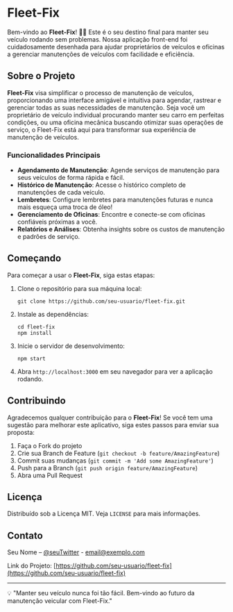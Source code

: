 # Fleet-Fix

Bem-vindo ao **Fleet-Fix**! 🚗💡 Este é o seu destino final para manter seu veículo rodando sem problemas. Nossa aplicação front-end foi cuidadosamente desenhada para ajudar proprietários de veículos e oficinas a gerenciar manutenções de veículos com facilidade e eficiência.

## Sobre o Projeto

**Fleet-Fix** visa simplificar o processo de manutenção de veículos, proporcionando uma interface amigável e intuitiva para agendar, rastrear e gerenciar todas as suas necessidades de manutenção. Seja você um proprietário de veículo individual procurando manter seu carro em perfeitas condições, ou uma oficina mecânica buscando otimizar suas operações de serviço, o Fleet-Fix está aqui para transformar sua experiência de manutenção de veículos.

### Funcionalidades Principais

- **Agendamento de Manutenção**: Agende serviços de manutenção para seus veículos de forma rápida e fácil.
- **Histórico de Manutenção**: Acesse o histórico completo de manutenções de cada veículo.
- **Lembretes**: Configure lembretes para manutenções futuras e nunca mais esqueça uma troca de óleo!
- **Gerenciamento de Oficinas**: Encontre e conecte-se com oficinas confiáveis próximas a você.
- **Relatórios e Análises**: Obtenha insights sobre os custos de manutenção e padrões de serviço.

## Começando

Para começar a usar o **Fleet-Fix**, siga estas etapas:

1. Clone o repositório para sua máquina local:
   ```
   git clone https://github.com/seu-usuario/fleet-fix.git
   ```
2. Instale as dependências:
   ```
   cd fleet-fix
   npm install
   ```
3. Inicie o servidor de desenvolvimento:
   ```
   npm start
   ```
4. Abra `http://localhost:3000` em seu navegador para ver a aplicação rodando.

## Contribuindo

Agradecemos qualquer contribuição para o **Fleet-Fix**! Se você tem uma sugestão para melhorar este aplicativo, siga estes passos para enviar sua proposta:

1. Faça o Fork do projeto
2. Crie sua Branch de Feature (`git checkout -b feature/AmazingFeature`)
3. Commit suas mudanças (`git commit -m 'Add some AmazingFeature'`)
4. Push para a Branch (`git push origin feature/AmazingFeature`)
5. Abra uma Pull Request

## Licença

Distribuído sob a Licença MIT. Veja `LICENSE` para mais informações.

## Contato

Seu Nome – [@seuTwitter](https://twitter.com/seuTwitter) - email@exemplo.com

Link do Projeto: [https://github.com/seu-usuario/fleet-fix](https://github.com/seu-usuario/fleet-fix)

---

💡 "Manter seu veículo nunca foi tão fácil. Bem-vindo ao futuro da manutenção veicular com Fleet-Fix."
